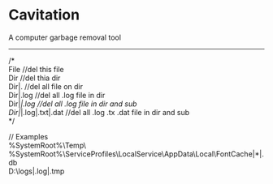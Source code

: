 # Cavitation
A computer garbage removal tool

---  
/*  
File					//del this file  
Dir						//del thia dir  
Dir|.					//del all file on dir  
Dir|.log				//del all .log file in dir  
Dir|*|.log				//del all .log file in  dir and sub  
Dir|*|.log|.txt|.dat	//del all .log .tx .dat file in dir and sub  
*/  
  
   
   
// Examples  
%SystemRoot%\Temp\   
%SystemRoot%\ServiceProfiles\LocalService\AppData\Local\FontCache\|*|.db  
D:\\logs|.log|.tmp  
  
